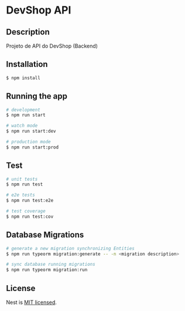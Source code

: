 # DevShop API

## Description

Projeto de API do DevShop (Backend)

## Installation

```bash
$ npm install
```

## Running the app

```bash
# development
$ npm run start

# watch mode
$ npm run start:dev

# production mode
$ npm run start:prod
```

## Test

```bash
# unit tests
$ npm run test

# e2e tests
$ npm run test:e2e

# test coverage
$ npm run test:cov
```

## Database Migrations

```bash
# generate a new migration synchronizing Entities
$ npm run typeorm migration:generate -- -n <migration description>

# sync database running migrations
$ npm run typeorm migration:run


```

## License

Nest is [MIT licensed](LICENSE).

